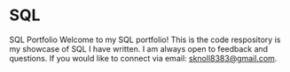 # SQL
SQL Portfolio
Welcome to my SQL portfolio! This is the code respository is my showcase of SQL I have written. I am always open to feedback and questions. If you would like to connect via email: sknoll8383@gmail.com. 
